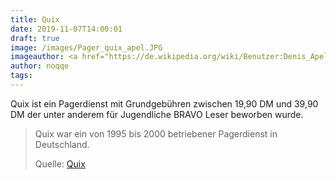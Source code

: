```yaml
---
title: Quix
date: 2019-11-07T14:00:01
draft: true
image: /images/Pager_quix_apel.JPG
imageauthor: <a href="https://de.wikipedia.org/wiki/Benutzer:Denis_Apel" class="extiw" title="de:Benutzer:Denis Apel">Denis Apel</a>
author: noqqe
tags:
---
```


Quix ist ein Pagerdienst mit Grundgebühren zwischen 19,90 DM und 39,90 DM der
unter anderem für Jugendliche BRAVO Leser beworben wurde.

> Quix war ein von 1995 bis 2000 betriebener Pagerdienst in Deutschland.
>
> Quelle: [Quix](https://de.wikipedia.org/wiki/Quix)
